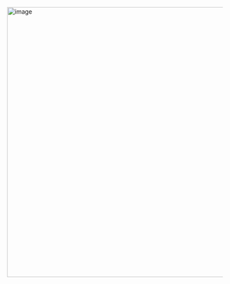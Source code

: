 <img width="1245" height="630" alt="image" src="https://github.com/user-attachments/assets/e2d64862-0aeb-49d3-afc6-ed5c5590e6a4" />
